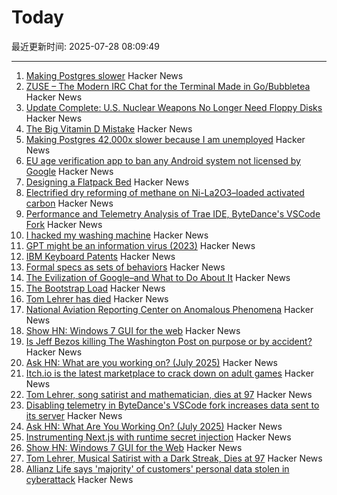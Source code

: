 # Today

最近更新时间: 2025-07-28 08:09:49

--- 
1. [Making Postgres slower](https://byteofdev.com/posts/making-postgres-slow/) Hacker News
2. [ZUSE – The Modern IRC Chat for the Terminal Made in Go/Bubbletea](https://github.com/babycommando/zuse) Hacker News
3. [Update Complete: U.S. Nuclear Weapons No Longer Need Floppy Disks](https://www.nytimes.com/2019/10/24/us/nuclear-weapons-floppy-disks.html) Hacker News
4. [The Big Vitamin D Mistake](https://pmc.ncbi.nlm.nih.gov/articles/PMC5541280/) Hacker News
5. [Making Postgres 42,000x slower because I am unemployed](https://byteofdev.com/posts/making-postgres-slow/) Hacker News
6. [EU age verification app to ban any Android system not licensed by Google](https://www.reddit.com/r/degoogle/s/YxmPgFes8a) Hacker News
7. [Designing a Flatpack Bed](https://kevinlynagh.com/newsletter/2025_07_flatpack/) Hacker News
8. [Electrified dry reforming of methane on Ni-La2O3–loaded activated carbon](https://www.science.org/doi/10.1126/sciadv.adv1585) Hacker News
9. [Performance and Telemetry Analysis of Trae IDE, ByteDance's VSCode Fork](https://github.com/segmentationf4u1t/trae_telemetry_research) Hacker News
10. [I hacked my washing machine](https://nexy.blog/2025/07/27/how-i-hacked-my-washing-machine/) Hacker News
11. [GPT might be an information virus (2023)](https://nonint.com/2023/03/09/gpt-might-be-an-information-virus/) Hacker News
12. [IBM Keyboard Patents](https://sharktastica.co.uk/topics/patents) Hacker News
13. [Formal specs as sets of behaviors](https://surfingcomplexity.blog/2025/07/26/formal-specs-as-sets-of-behaviors/) Hacker News
14. [The Evilization of Google–and What to Do About It](https://billdembski.substack.com/p/the-evilization-of-googleand-what) Hacker News
15. [The Bootstrap Load](http://www.intel4004.com/btstrp.htm) Hacker News
16. [Tom Lehrer has died](https://www.nytimes.com/2025/07/27/arts/music/tom-lehrer-dead.html) Hacker News
17. [National Aviation Reporting Center on Anomalous Phenomena](https://www.narcap.org) Hacker News
18. [Show HN: Windows 7 GUI for the web](https://khang-nd.github.io/7.css/) Hacker News
19. [Is Jeff Bezos killing The Washington Post on purpose or by accident?](https://news.ycombinator.com/item?id=44703865) Hacker News
20. [Ask HN: What are you working on? (July 2025)](https://news.ycombinator.com/item?id=44702833) Hacker News
21. [Itch.io is the latest marketplace to crack down on adult games](https://techcrunch.com/2025/07/27/itch-io-is-the-latest-marketplace-to-crack-down-on-adult-games/) Hacker News
22. [Tom Lehrer, song satirist and mathematician, dies at 97](https://apnews.com/article/tom-lehrer-son-satirist-mathematician-dies-9caa7ee01faf4fbfb793d7ba984c179d) Hacker News
23. [Disabling telemetry in ByteDance's VSCode fork increases data sent to its server](https://github.com/segmentationf4u1t/trae_telemetry_research) Hacker News
24. [Ask HN: What Are You Working On? (July 2025)](https://news.ycombinator.com/item?id=44702833) Hacker News
25. [Instrumenting Next.js with runtime secret injection](https://phase.dev/blog/instrumenting-nextjs-with-runtime-secret-injection/) Hacker News
26. [Show HN: Windows 7 GUI for the Web](https://khang-nd.github.io/7.css/) Hacker News
27. [Tom Lehrer, Musical Satirist with a Dark Streak, Dies at 97](https://www.nytimes.com/2025/07/27/arts/music/tom-lehrer-dead.html) Hacker News
28. [Allianz Life says 'majority' of customers' personal data stolen in cyberattack](https://techcrunch.com/2025/07/26/allianz-life-says-majority-of-customers-personal-data-stolen-in-cyberattack/) Hacker News
